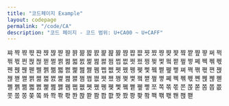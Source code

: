 ```yaml
---
title: "코드페이지 Example"
layout: codepage
permalink: "/code/CA"
description: "코드 페이지 - 코드 범위: U+CA00 ~ U+CAFF"
---
```


<span class="code tofu"></span>
<span class="code tofu"></span>
<span class="code tofu"></span>
<span class="code tofu"></span>
<span class="code tofu"></span>
<span class="code tofu"></span>
<span class="code tofu"></span>
<span class="code tofu"></span>
<span class="code tofu"></span>
<span class="code tofu"></span>
<span class="code tofu"></span>
<span class="code tofu"></span>
<span class="code tofu"></span>
<span class="code tofu"></span>
<span class="code tofu"></span>
<span class="code tofu"></span>
<span class="code tofu"></span>
<span class="code tofu"></span>
<span class="code tofu"></span>
<span class="code tofu"></span>
<span class="character">쨔</span>
<span class="character">쨕</span>
<span class="character">쨖</span>
<span class="character">쨗</span>
<span class="character">쨘</span>
<span class="character">쨙</span>
<span class="character">쨚</span>
<span class="character">쨛</span>
<span class="character">쨜</span>
<span class="character">쨝</span>
<span class="character">쨞</span>
<span class="character">쨟</span>
<span class="character">쨠</span>
<span class="character">쨡</span>
<span class="character">쨢</span>
<span class="character">쨣</span>
<span class="character">쨤</span>
<span class="character">쨥</span>
<span class="character">쨦</span>
<span class="character">쨧</span>
<span class="character">쨨</span>
<span class="character">쨩</span>
<span class="character">쨪</span>
<span class="character">쨫</span>
<span class="character">쨬</span>
<span class="character">쨭</span>
<span class="character">쨮</span>
<span class="character">쨯</span>
<span class="code tofu"></span>
<span class="code tofu"></span>
<span class="code tofu"></span>
<span class="code tofu"></span>
<span class="code tofu"></span>
<span class="code tofu"></span>
<span class="code tofu"></span>
<span class="code tofu"></span>
<span class="code tofu"></span>
<span class="code tofu"></span>
<span class="code tofu"></span>
<span class="code tofu"></span>
<span class="code tofu"></span>
<span class="code tofu"></span>
<span class="code tofu"></span>
<span class="code tofu"></span>
<span class="code tofu"></span>
<span class="code tofu"></span>
<span class="code tofu"></span>
<span class="code tofu"></span>
<span class="code tofu"></span>
<span class="code tofu"></span>
<span class="code tofu"></span>
<span class="code tofu"></span>
<span class="code tofu"></span>
<span class="code tofu"></span>
<span class="code tofu"></span>
<span class="code tofu"></span>
<span class="character">쩌</span>
<span class="character">쩍</span>
<span class="character">쩎</span>
<span class="character">쩏</span>
<span class="character">쩐</span>
<span class="character">쩑</span>
<span class="character">쩒</span>
<span class="character">쩓</span>
<span class="character">쩔</span>
<span class="character">쩕</span>
<span class="character">쩖</span>
<span class="character">쩗</span>
<span class="character">쩘</span>
<span class="character">쩙</span>
<span class="character">쩚</span>
<span class="character">쩛</span>
<span class="character">쩜</span>
<span class="character">쩝</span>
<span class="character">쩞</span>
<span class="character">쩟</span>
<span class="character">쩠</span>
<span class="character">쩡</span>
<span class="character">쩢</span>
<span class="character">쩣</span>
<span class="character">쩤</span>
<span class="character">쩥</span>
<span class="character">쩦</span>
<span class="character">쩧</span>
<span class="character">쩨</span>
<span class="character">쩩</span>
<span class="character">쩪</span>
<span class="character">쩫</span>
<span class="character">쩬</span>
<span class="character">쩭</span>
<span class="character">쩮</span>
<span class="character">쩯</span>
<span class="character">쩰</span>
<span class="character">쩱</span>
<span class="character">쩲</span>
<span class="character">쩳</span>
<span class="character">쩴</span>
<span class="character">쩵</span>
<span class="character">쩶</span>
<span class="character">쩷</span>
<span class="character">쩸</span>
<span class="character">쩹</span>
<span class="character">쩺</span>
<span class="character">쩻</span>
<span class="character">쩼</span>
<span class="character">쩽</span>
<span class="character">쩾</span>
<span class="character">쩿</span>
<span class="character">쪀</span>
<span class="character">쪁</span>
<span class="character">쪂</span>
<span class="character">쪃</span>
<span class="character">쪄</span>
<span class="character">쪅</span>
<span class="character">쪆</span>
<span class="character">쪇</span>
<span class="character">쪈</span>
<span class="character">쪉</span>
<span class="character">쪊</span>
<span class="character">쪋</span>
<span class="character">쪌</span>
<span class="character">쪍</span>
<span class="character">쪎</span>
<span class="character">쪏</span>
<span class="character">쪐</span>
<span class="character">쪑</span>
<span class="character">쪒</span>
<span class="character">쪓</span>
<span class="character">쪔</span>
<span class="character">쪕</span>
<span class="character">쪖</span>
<span class="character">쪗</span>
<span class="character">쪘</span>
<span class="character">쪙</span>
<span class="character">쪚</span>
<span class="character">쪛</span>
<span class="character">쪜</span>
<span class="character">쪝</span>
<span class="character">쪞</span>
<span class="character">쪟</span>
<span class="character">쪠</span>
<span class="character">쪡</span>
<span class="character">쪢</span>
<span class="character">쪣</span>
<span class="character">쪤</span>
<span class="character">쪥</span>
<span class="character">쪦</span>
<span class="character">쪧</span>
<span class="character">쪨</span>
<span class="character">쪩</span>
<span class="character">쪪</span>
<span class="character">쪫</span>
<span class="character">쪬</span>
<span class="character">쪭</span>
<span class="character">쪮</span>
<span class="character">쪯</span>
<span class="character">쪰</span>
<span class="character">쪱</span>
<span class="character">쪲</span>
<span class="character">쪳</span>
<span class="character">쪴</span>
<span class="character">쪵</span>
<span class="character">쪶</span>
<span class="character">쪷</span>
<span class="character">쪸</span>
<span class="character">쪹</span>
<span class="character">쪺</span>
<span class="character">쪻</span>
<span class="character">쪼</span>
<span class="character">쪽</span>
<span class="character">쪾</span>
<span class="character">쪿</span>
<span class="character">쫀</span>
<span class="character">쫁</span>
<span class="code tofu"></span>
<span class="character">쫃</span>
<span class="code tofu"></span>
<span class="code tofu"></span>
<span class="code tofu"></span>
<span class="code tofu"></span>
<span class="code tofu"></span>
<span class="code tofu"></span>
<span class="code tofu"></span>
<span class="code tofu"></span>
<span class="character">쫌</span>
<span class="character">쫍</span>
<span class="character">쫎</span>
<span class="character">쫏</span>
<span class="character">쫐</span>
<span class="character">쫑</span>
<span class="character">쫒</span>
<span class="code tofu"></span>
<span class="character">쫔</span>
<span class="code tofu"></span>
<span class="code tofu"></span>
<span class="code tofu"></span>
<span class="character">쫘</span>
<span class="character">쫙</span>
<span class="character">쫚</span>
<span class="character">쫛</span>
<span class="character">쫜</span>
<span class="character">쫝</span>
<span class="code tofu"></span>
<span class="character">쫟</span>
<span class="code tofu"></span>
<span class="code tofu"></span>
<span class="code tofu"></span>
<span class="code tofu"></span>
<span class="code tofu"></span>
<span class="code tofu"></span>
<span class="code tofu"></span>
<span class="code tofu"></span>
<span class="character">쫨</span>
<span class="character">쫩</span>
<span class="character">쫪</span>
<span class="character">쫫</span>
<span class="character">쫬</span>
<span class="character">쫭</span>
<span class="character">쫮</span>
<span class="code tofu"></span>
<span class="character">쫰</span>
<span class="code tofu"></span>
<span class="code tofu"></span>
<span class="code tofu"></span>
<span class="code tofu"></span>
<span class="character">쫵</span>
<span class="character">쫶</span>
<span class="character">쫷</span>
<span class="character">쫸</span>
<span class="character">쫹</span>
<span class="code tofu"></span>
<span class="character">쫻</span>
<span class="code tofu"></span>
<span class="code tofu"></span>
<span class="code tofu"></span>
<span class="code tofu"></span>